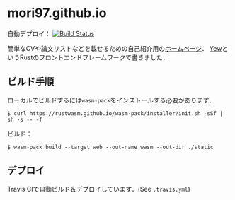 # mori97.github.io

自動デプロイ：
[![Build Status](https://travis-ci.com/mori97/mori97.github.io.svg?branch=main)](https://travis-ci.com/mori97/mori97.github.io)

簡単なCVや論文リストなどを載せるための自己紹介用の[ホームページ](https://mori97.github.io/)．
[Yew](https://yew.rs/docs/ja/)というRustのフロントエンドフレームワークで書きました．

## ビルド手順

ローカルでビルドするには`wasm-pack`をインストールする必要があります．

```
$ curl https://rustwasm.github.io/wasm-pack/installer/init.sh -sSf | sh -s -- -f
```

ビルド：

```
$ wasm-pack build --target web --out-name wasm --out-dir ./static
```

## デプロイ

Travis CIで自動ビルド＆デプロイしています．(See `.travis.yml`)

